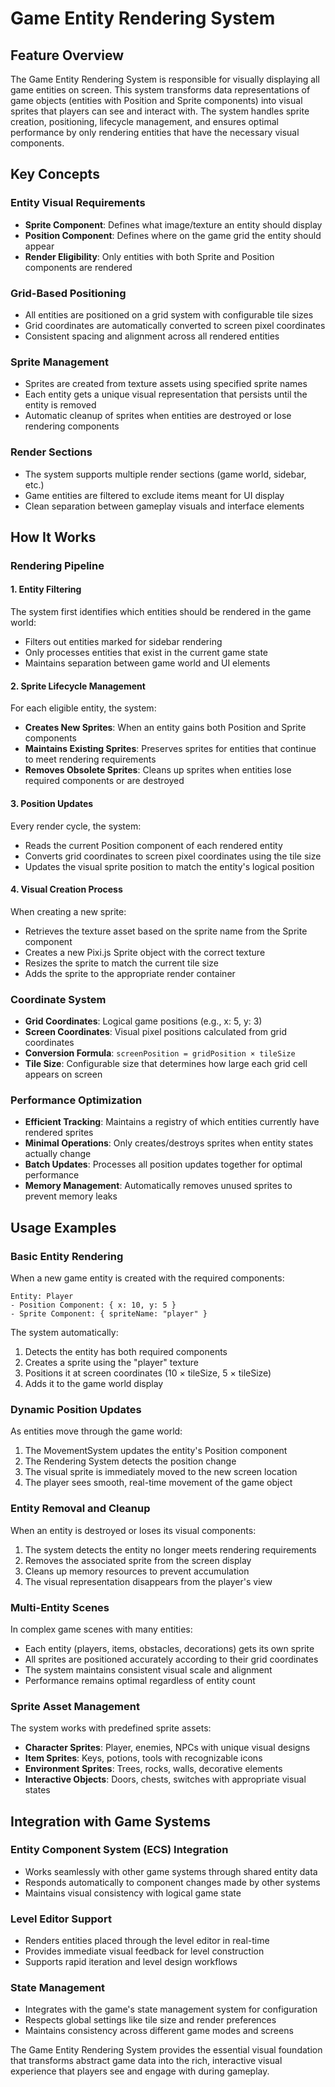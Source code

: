 # Game Entity Rendering System

## Feature Overview

The Game Entity Rendering System is responsible for visually displaying all game entities on screen. This system transforms data representations of game objects (entities with Position and Sprite components) into visual sprites that players can see and interact with. The system handles sprite creation, positioning, lifecycle management, and ensures optimal performance by only rendering entities that have the necessary visual components.

## Key Concepts

### Entity Visual Requirements
- **Sprite Component**: Defines what image/texture an entity should display
- **Position Component**: Defines where on the game grid the entity should appear
- **Render Eligibility**: Only entities with both Sprite and Position components are rendered

### Grid-Based Positioning
- All entities are positioned on a grid system with configurable tile sizes
- Grid coordinates are automatically converted to screen pixel coordinates
- Consistent spacing and alignment across all rendered entities

### Sprite Management
- Sprites are created from texture assets using specified sprite names
- Each entity gets a unique visual representation that persists until the entity is removed
- Automatic cleanup of sprites when entities are destroyed or lose rendering components

### Render Sections
- The system supports multiple render sections (game world, sidebar, etc.)
- Game entities are filtered to exclude items meant for UI display
- Clean separation between gameplay visuals and interface elements

## How It Works

### Rendering Pipeline

#### 1. Entity Filtering
The system first identifies which entities should be rendered in the game world:
- Filters out entities marked for sidebar rendering 
- Only processes entities that exist in the current game state
- Maintains separation between game world and UI elements

#### 2. Sprite Lifecycle Management
For each eligible entity, the system:
- **Creates New Sprites**: When an entity gains both Position and Sprite components
- **Maintains Existing Sprites**: Preserves sprites for entities that continue to meet rendering requirements
- **Removes Obsolete Sprites**: Cleans up sprites when entities lose required components or are destroyed

#### 3. Position Updates
Every render cycle, the system:
- Reads the current Position component of each rendered entity
- Converts grid coordinates to screen pixel coordinates using the tile size
- Updates the visual sprite position to match the entity's logical position

#### 4. Visual Creation Process
When creating a new sprite:
- Retrieves the texture asset based on the sprite name from the Sprite component
- Creates a new Pixi.js Sprite object with the correct texture
- Resizes the sprite to match the current tile size
- Adds the sprite to the appropriate render container

### Coordinate System
- **Grid Coordinates**: Logical game positions (e.g., x: 5, y: 3)
- **Screen Coordinates**: Visual pixel positions calculated from grid coordinates
- **Conversion Formula**: `screenPosition = gridPosition × tileSize`
- **Tile Size**: Configurable size that determines how large each grid cell appears on screen

### Performance Optimization
- **Efficient Tracking**: Maintains a registry of which entities currently have rendered sprites
- **Minimal Operations**: Only creates/destroys sprites when entity states actually change
- **Batch Updates**: Processes all position updates together for optimal performance
- **Memory Management**: Automatically removes unused sprites to prevent memory leaks

## Usage Examples

### Basic Entity Rendering
When a new game entity is created with the required components:
```
Entity: Player
- Position Component: { x: 10, y: 5 }
- Sprite Component: { spriteName: "player" }
```
The system automatically:
1. Detects the entity has both required components
2. Creates a sprite using the "player" texture
3. Positions it at screen coordinates (10 × tileSize, 5 × tileSize)
4. Adds it to the game world display

### Dynamic Position Updates
As entities move through the game world:
1. The MovementSystem updates the entity's Position component
2. The Rendering System detects the position change
3. The visual sprite is immediately moved to the new screen location
4. The player sees smooth, real-time movement of the game object

### Entity Removal and Cleanup
When an entity is destroyed or loses its visual components:
1. The system detects the entity no longer meets rendering requirements
2. Removes the associated sprite from the screen display
3. Cleans up memory resources to prevent accumulation
4. The visual representation disappears from the player's view

### Multi-Entity Scenes
In complex game scenes with many entities:
- Each entity (players, items, obstacles, decorations) gets its own sprite
- All sprites are positioned accurately according to their grid coordinates
- The system maintains consistent visual scale and alignment
- Performance remains optimal regardless of entity count

### Sprite Asset Management
The system works with predefined sprite assets:
- **Character Sprites**: Player, enemies, NPCs with unique visual designs
- **Item Sprites**: Keys, potions, tools with recognizable icons
- **Environment Sprites**: Trees, rocks, walls, decorative elements
- **Interactive Objects**: Doors, chests, switches with appropriate visual states

## Integration with Game Systems

### Entity Component System (ECS) Integration
- Works seamlessly with other game systems through shared entity data
- Responds automatically to component changes made by other systems
- Maintains visual consistency with logical game state

### Level Editor Support
- Renders entities placed through the level editor in real-time
- Provides immediate visual feedback for level construction
- Supports rapid iteration and level design workflows

### State Management
- Integrates with the game's state management system for configuration
- Respects global settings like tile size and render preferences
- Maintains consistency across different game modes and screens

The Game Entity Rendering System provides the essential visual foundation that transforms abstract game data into the rich, interactive visual experience that players see and engage with during gameplay.